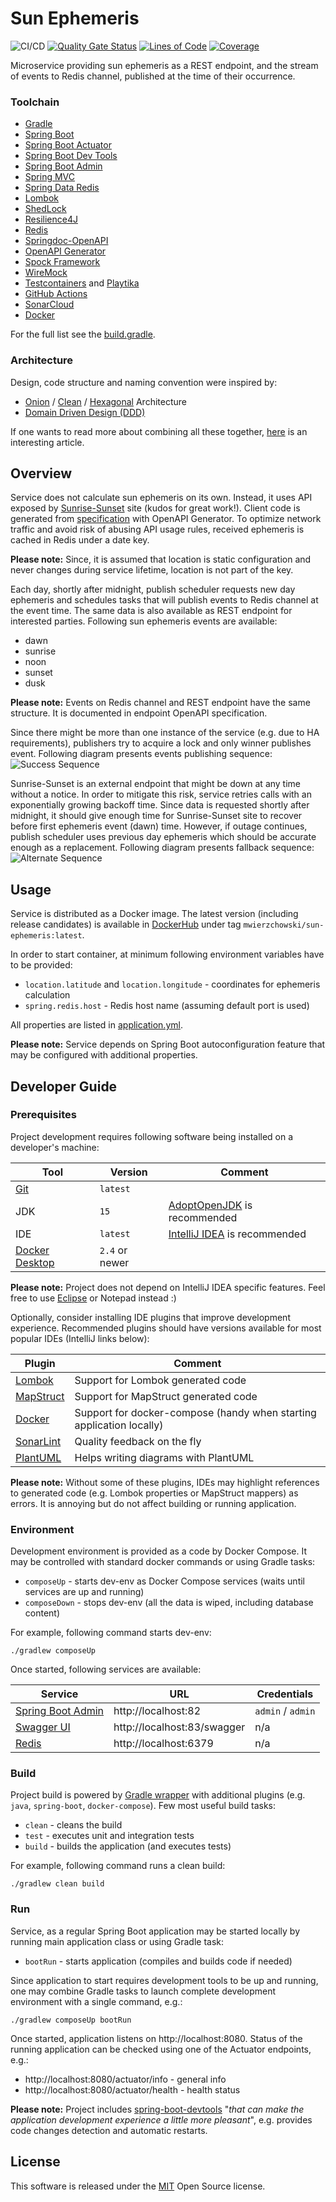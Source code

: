 Sun Ephemeris
=============

![CI/CD](https://github.com/mwierzchowski/sun-ephemeris/workflows/CI/CD/badge.svg)
[![Quality Gate Status](https://sonarcloud.io/api/project_badges/measure?project=mwierzchowski_sun-ephemeris&metric=alert_status)](https://sonarcloud.io/dashboard?id=mwierzchowski_sun-ephemeris)
[![Lines of Code](https://sonarcloud.io/api/project_badges/measure?project=mwierzchowski_sun-ephemeris&metric=ncloc)](https://sonarcloud.io/dashboard?id=mwierzchowski_sun-ephemeris)
[![Coverage](https://sonarcloud.io/api/project_badges/measure?project=mwierzchowski_sun-ephemeris&metric=coverage)](https://sonarcloud.io/dashboard?id=mwierzchowski_sun-ephemeris)

Microservice providing sun ephemeris as a REST endpoint, and the stream of events to Redis channel, published at the
time of their occurrence.

### Toolchain
- [Gradle](https://gradle.org)
- [Spring Boot](https://spring.io/projects/spring-boot)
- [Spring Boot Actuator](https://docs.spring.io/spring-boot/docs/current/reference/html/production-ready-features.html)
- [Spring Boot Dev Tools](https://docs.spring.io/spring-boot/docs/current/reference/html/using-spring-boot.html#using-boot-devtools)
- [Spring Boot Admin](https://github.com/codecentric/spring-boot-admin)
- [Spring MVC](https://docs.spring.io/spring-framework/docs/current/reference/html/web.html)
- [Spring Data Redis](https://spring.io/projects/spring-data-redis)
- [Lombok](https://projectlombok.org)
- [ShedLock](https://github.com/lukas-krecan/ShedLock)
- [Resilience4J](https://github.com/resilience4j/resilience4j)
- [Redis](https://redislabs.com)
- [Springdoc-OpenAPI](https://springdoc.org)
- [OpenAPI Generator](https://github.com/OpenAPITools/openapi-generator)
- [Spock Framework](http://spockframework.org)
- [WireMock](http://wiremock.org)
- [Testcontainers](https://www.testcontainers.org) and [Playtika](https://github.com/Playtika/testcontainers-spring-boot)
- [GitHub Actions](https://github.com/features/actions)
- [SonarCloud](https://sonarcloud.io)
- [Docker](https://www.docker.com)

For the full list see the [build.gradle](build.gradle).

### Architecture
Design, code structure and naming convention were inspired by:
- [Onion](https://www.codeguru.com/csharp/csharp/cs_misc/designtechniques/understanding-onion-architecture.html) /
  [Clean](https://blog.cleancoder.com/uncle-bob/2012/08/13/the-clean-architecture.html) /
  [Hexagonal](https://en.wikipedia.org/wiki/Hexagonal_architecture_(software)) Architecture
- [Domain Driven Design (DDD)](https://en.wikipedia.org/wiki/Domain-driven_design)

If one wants to read more about combining all these together,
[here](https://herbertograca.com/2017/11/16/explicit-architecture-01-ddd-hexagonal-onion-clean-cqrs-how-i-put-it-all-together/)
is an interesting article.

Overview
--------

Service does not calculate sun ephemeris on its own. Instead, it uses API exposed by
[Sunrise-Sunset](https://sunrise-sunset.org) site (kudos for great work!). Client code is generated from
[specification](/etc/sunrise-sunset-spec.yml) with OpenAPI Generator. To optimize network traffic and avoid risk of
abusing API usage rules, received ephemeris is cached in Redis under a date key.

**Please note:** Since, it is assumed that location is static configuration and never changes during service lifetime,
location is not part of the key.

Each day, shortly after midnight, publish scheduler requests new day ephemeris and schedules tasks that will publish
events to Redis channel at the event time. The same data is also available as REST endpoint for interested parties.
Following sun ephemeris events are available:
- dawn
- sunrise
- noon
- sunset
- dusk 

**Please note:** Events on Redis channel and REST endpoint have the same structure. It is documented in endpoint
OpenAPI specification.
  
Since there might be more than one instance of the service (e.g. due to HA requirements), publishers try to acquire a
lock and only winner publishes event. Following diagram presents events publishing sequence:
![Success Sequence](http://www.plantuml.com/plantuml/proxy?cache=no&src=https://raw.github.com/mwierzchowski/sun-ephemeris/master/etc/seq-success.puml)

Sunrise-Sunset is an external endpoint that might be down at any time without a notice. In order to mitigate this risk,
service retries calls with an exponentially growing backoff time. Since data is requested shortly after midnight, 
it should give enough time for Sunrise-Sunset site to recover before first ephemeris event (dawn) time. However, if
outage continues, publish scheduler uses previous day ephemeris which should be accurate enough as a replacement.
Following diagram presents fallback sequence:
![Alternate Sequence](http://www.plantuml.com/plantuml/proxy?cache=no&src=https://raw.github.com/mwierzchowski/sun-ephemeris/master/etc/seq-alternate.puml)

Usage
-----

Service is distributed as a Docker image. The latest version (including release candidates) is available in
[DockerHub](https://hub.docker.com/repository/docker/mwierzchowski/sun-ephemeris) under tag
`mwierzchowski/sun-ephemeris:latest`. 

In order to start container, at minimum following environment variables have to be provided:
- `location.latitude` and `location.longitude` - coordinates for ephemeris calculation
- `spring.redis.host` - Redis host name (assuming default port is used)

All properties are listed in [application.yml](/src/main/resources/application.yml).

**Please note:** Service depends on Spring Boot autoconfiguration feature that may be configured with additional
properties.  

Developer Guide
---------------
 
### Prerequisites
Project development requires following software being installed on a developer's machine:  

Tool                                                             | Version        | Comment
-----------------------------------------------------------------|----------------|----------------------------------------------------------------------------------------------------------
[Git](https://git-scm.com/)                                      | `latest`       |
JDK                                                              | `15`           | [AdoptOpenJDK](https://adoptopenjdk.net/archive.html?variant=openjdk14&jvmVariant=hotspot) is recommended
IDE                                                              | `latest`       | [IntelliJ IDEA](https://www.jetbrains.com/idea/) is recommended
[Docker Desktop](https://www.docker.com/products/docker-desktop) | `2.4` or newer |

**Please note:** Project does not depend on IntelliJ IDEA specific features. Feel free to use [Eclipse](https://www.eclipse.org)
or Notepad instead :)

Optionally, consider installing IDE plugins that improve development experience. Recommended plugins should have
versions available for most popular IDEs (IntelliJ links below):

Plugin                                                                     | Comment
---------------------------------------------------------------------------|----------------------------------------------------------------------
[Lombok](https://plugins.jetbrains.com/plugin/6317-lombok)                 | Support for Lombok generated code
[MapStruct](https://plugins.jetbrains.com/plugin/10036-mapstruct-support)  | Support for MapStruct generated code
[Docker](https://plugins.jetbrains.com/plugin/7724-docker)                 | Support for docker-compose (handy when starting application locally)
[SonarLint](https://plugins.jetbrains.com/plugin/7973-sonarlint)           | Quality feedback on the fly 
[PlantUML](https://plugins.jetbrains.com/plugin/7017-plantuml-integration) | Helps writing diagrams with PlantUML

**Please note:** Without some of these plugins, IDEs may highlight references to generated code (e.g. Lombok properties
or MapStruct mappers) as errors. It is annoying but do not affect building or running application.

### Environment
Development environment is provided as a code by Docker Compose. It may be controlled with standard docker commands
or using Gradle tasks:
- `composeUp` - starts dev-env as Docker Compose services (waits until services are up and running)
- `composeDown` - stops dev-env (all the data is wiped, including database content)

For example, following command starts dev-env:
```
./gradlew composeUp 
```

Once started, following services are available:

Service                                                               | URL                         | Credentials
----------------------------------------------------------------------|-----------------------------|----------------------------
[Spring Boot Admin](https://github.com/codecentric/spring-boot-admin) | http://localhost:82         | `admin` / `admin`
[Swagger UI](https://swagger.io/tools/swagger-ui/)                    | http://localhost:83/swagger | n/a
[Redis](https://redislabs.com)                                        | http://localhost:6379       | n/a

### Build
Project build is powered by [Gradle wrapper](https://gradle.org) with additional plugins (e.g. `java`, `spring-boot`,
`docker-compose`). Few most useful build tasks:
- `clean` - cleans the build
- `test` - executes unit and integration tests
- `build` - builds the application (and executes tests)

For example, following command runs a clean build:
```
./gradlew clean build 
```

### Run
Service, as a regular Spring Boot application may be started locally by running main application class or using Gradle
task:
- `bootRun` - starts application (compiles and builds code if needed)

Since application to start requires development tools to be up and running, one may combine Gradle tasks to launch
complete development environment with a single command, e.g.:
```
./gradlew composeUp bootRun 
```

Once started, application listens on http://localhost:8080. Status of the running application can be checked using one
of the Actuator endpoints, e.g.:
- http://localhost:8080/actuator/info - general info
- http://localhost:8080/actuator/health - health status

**Please note:** Project includes [spring-boot-devtools](https://docs.spring.io/spring-boot/docs/current/reference/html/using-spring-boot.html#using-boot-devtools)
"*that can make the application development experience a little more pleasant*", e.g. provides code changes detection
and automatic restarts.

License
-------

This software is released under the [MIT](LICENSE) Open Source license.
